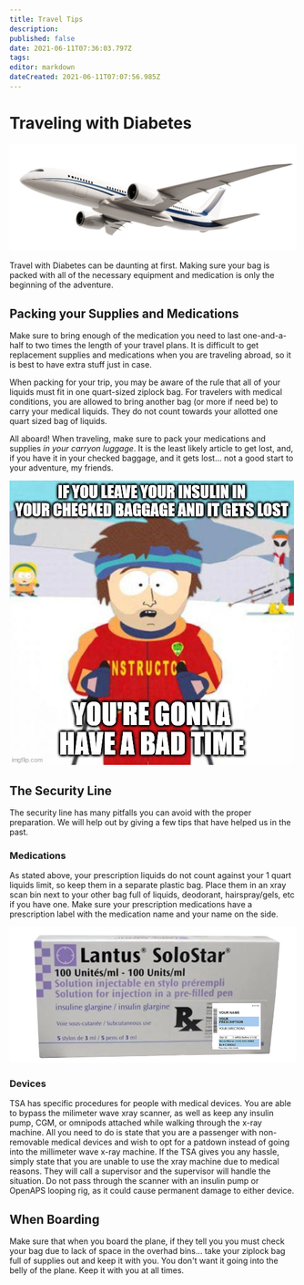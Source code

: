 ```yaml
---
title: Travel Tips
description: 
published: false
date: 2021-06-11T07:36:03.797Z
tags: 
editor: markdown
dateCreated: 2021-06-11T07:07:56.985Z
---
```


# Traveling with Diabetes


<!--
1. if you're bringing pens or pills, make sure your rx label is on the box
2. don't take your pump through the mmwave or send it thru the xray machine
3. ask for a patdown
4. describe the explosives screening procedure
5. indicate that pumps will be affected by airplane pressure
6. Don't ever disconnect your pump, as you may be taken to secondary inspection
-->

![airplane.png](/airplane.png)

Travel with Diabetes can be daunting at first. Making sure your bag is packed with all of the necessary equipment and medication is only the beginning of the adventure.

## Packing your Supplies and Medications

Make sure to bring enough of the medication you need to last one-and-a-half to two times the length of your travel plans. It is difficult to get replacement supplies and medications when you are traveling abroad, so it is best to have extra stuff just in case.

When packing for your trip, you may be aware of the rule that all of your liquids must fit in one quart-sized ziplock bag. For travelers with medical conditions, you are allowed to bring another bag (or more if need be) to carry your medical liquids. They do not count towards your allotted one quart sized bag of liquids.

All aboard! When traveling, make sure to pack your medications and supplies _in your carryon luggage_. It is the least likely article to get lost, and, if you have it in your checked baggage, and it gets lost... not a good start to your adventure, my friends.

![5cvv0y.jpg](/5cvv0y.jpg)

## The Security Line

The security line has many pitfalls you can avoid with the proper preparation. We will help out by giving a few tips that have helped us in the past.

### Medications
As stated above, your prescription liquids do not count against your 1 quart liquids limit, so keep them in a separate plastic bag. Place them in an xray scan bin next to your other bag full of liquids, deodorant, hairspray/gels, etc if you have one. Make sure your prescription medications have a prescription label with the medication name and your name on the side.

![rx-insulin.png](/rx-insulin.png)

### Devices
TSA has specific procedures for people with medical devices. You are able to bypass the milimeter wave xray scanner, as well as keep any insulin pump, CGM, or omnipods attached while walking through the x-ray machine. All you need to do is state that you are a passenger with non-removable medical devices and wish to opt for a patdown instead of going into the millimeter wave x-ray machine. If the TSA gives you any hassle, simply state that you are unable to use the xray machine due to medical reasons. They will call a supervisor and the supervisor will handle the situation. Do not pass through the scanner with an insulin pump or OpenAPS looping rig, as it could cause permanent damage to either device.

## When Boarding

Make sure that when you board the plane, if they tell you you must check your bag due to lack of space in the overhad bins... take your ziplock bag full of supplies out and keep it with you. You don't want it going into the belly of the plane. Keep it with you at all times.